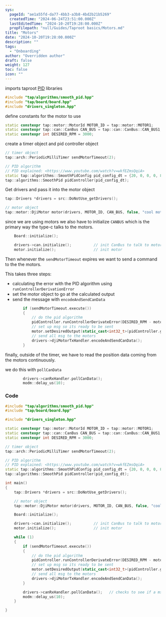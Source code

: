 ```yaml
---
sys:
  pageId: "ae1a55fd-da77-4bb3-a3b8-4bd2b21b5269"
  createdTime: "2024-06-24T23:51:00.000Z"
  lastEditedTime: "2024-10-20T19:28:00.000Z"
  propFilepath: "null/Guides/Taproot basics/Motors.md"
title: "Motors"
date: "2024-10-20T19:28:00.000Z"
description: ""
tags:
  - "Onboarding"
author: "Overridden author"
draft: false
weight: 127
toc: false
icon: ""
---
```


imports taproot [PID](https://www.youtube.com/watch?v=wkfEZmsQqiA) libraries

```cpp
#include "tap/algorithms/smooth_pid.hpp"
#include "tap/board/board.hpp"
#include "drivers_singleton.hpp"
```

define constants for the motor to use

```cpp
static constexpr tap::motor::MotorId MOTOR_ID = tap::motor::MOTOR1;
static constexpr tap::can::CanBus CAN_BUS = tap::can::CanBus::CAN_BUS1;
static constexpr int DESIRED_RPM = 3000;
```

create a timer object and pid controller object

```cpp
// timer object
tap::arch::PeriodicMilliTimer sendMotorTimeout(2);

// PID algorithm
// PID explained: <https://www.youtube.com/watch?v=wkfEZmsQqiA>
static tap::algorithms::SmoothPidConfig pid_config_dt = {20, 0, 0, 0, 8000, 1, 0, 1, 0};
tap::algorithms::SmoothPid pidController(pid_config_dt);
```

Get drivers and pass it into the motor object

```cpp
tap::Drivers *drivers = src::DoNotUse_getDrivers();

// motor object
tap::motor::DjiMotor motor(drivers, MOTOR_ID, CAN_BUS, false, "cool motor");
```

since we are using motors we also have to initialize `CANBUS` which is the primary way the type-c talks to the motors.

```cpp
    Board::initialize();

    drivers->can.initialize();          // init CanBus to talk to motor
    motor.initialize();                 // init motor
```

Then whenever the `sendMotorTimeout` expires we want to send a command to the the motors.

This takes three steps:

- calculating the error with the PID algorithm using `runControllerDerivationError`
- set the motor object to go at the calculated output
- send the message with `encodeAndSendCanData`

```cpp
        if (sendMotorTimeout.execute())
        {
            // do the pid algorithm
            pidController.runControllerDerivateError(DESIRED_RPM - motor.getShaftRPM(), 1); 
            // set up msg so its ready to be sent
            motor.setDesiredOutput(static_cast<int32_t>(pidController.getOutput()));
            // send all msg to the motors
            drivers->djiMotorTxHandler.encodeAndSendCanData();                                            
        }
```

finally, outside of the timer, we have to read the position data coming from the motors continuously.

we do this with `pollCanData`

```cpp
        drivers->canRxHandler.pollCanData();                                                            // checks to see if a msg is waiting
        modm::delay_us(10);
```

### Code

```cpp
#include "tap/algorithms/smooth_pid.hpp"
#include "tap/board/board.hpp"

#include "drivers_singleton.hpp"

static constexpr tap::motor::MotorId MOTOR_ID = tap::motor::MOTOR1;
static constexpr tap::can::CanBus CAN_BUS = tap::can::CanBus::CAN_BUS1;
static constexpr int DESIRED_RPM = 3000;

// timer object
tap::arch::PeriodicMilliTimer sendMotorTimeout(2);

// PID algorithm
// PID explained: <https://www.youtube.com/watch?v=wkfEZmsQqiA>
static tap::algorithms::SmoothPidConfig pid_config_dt = {20, 0, 0, 0, 8000, 1, 0, 1, 0};
tap::algorithms::SmoothPid pidController(pid_config_dt);

int main()
{
    tap::Drivers *drivers = src::DoNotUse_getDrivers();

    // motor object
    tap::motor::DjiMotor motor(drivers, MOTOR_ID, CAN_BUS, false, "cool motor");

    Board::initialize();

    drivers->can.initialize();          // init CanBus to talk to motor
    motor.initialize();                 // init motor

    while (1)
    {
        if (sendMotorTimeout.execute())
        {
            // do the pid algorithm
            pidController.runControllerDerivateError(DESIRED_RPM - motor.getShaftRPM(), 1);  
            // set up msg so its ready to be sent
            motor.setDesiredOutput(static_cast<int32_t>(pidController.getOutput()));
            // send all msg to the motors
            drivers->djiMotorTxHandler.encodeAndSendCanData();
        }

        drivers->canRxHandler.pollCanData();   // checks to see if a msg is waiting
        modm::delay_us(10);
    }

}
```
